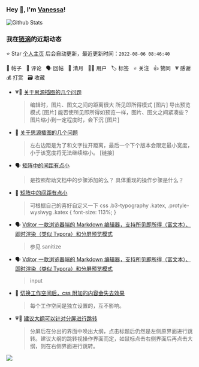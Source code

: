 ### Hey 👋, I'm [Vanessa](http://vanessa.b3log.org/)!

![Github Stats](https://github-readme-stats.vercel.app/api?username=Vanessa219&show_icons=true)

<!--events start -->

### 我在[链滴](https://ld246.com)的近期动态

⭐️ Star [个人主页](https://github.com/Vanessa219/Vanessa219) 后会自动更新，最近更新时间：`2022-08-06 08:46:40`

📝 帖子 &nbsp; 💬 评论 &nbsp; 🗣 回帖 &nbsp; 🌙 清月 &nbsp; 👨‍💻 用户 &nbsp; 🏷️ 标签 &nbsp; ⭐️ 关注 &nbsp; 👍 赞同 &nbsp; 💗 感谢 &nbsp; 💰 打赏 &nbsp; 🗃 收藏

* 💗📝 [关于思源插图的几个问题](https://ld246.com/article/1659694208428)

  > 编辑时，图片、图文之间的距离很大 所见即所得模式 [图片] 导出预览模式 [图片] 能否使所见即所得如预览一样，图片、图文之间紧凑些？ 图片缩小到一定程度时，会下沉 [图片]
* 💬 [关于思源插图的几个问题](https://ld246.com/article/1659694208428/comment/1659698804002#comments)

  > 左右边距是为了和文字拉开距离，最后一个下个版本会限定最小宽度，小于该宽度将无法继续缩小。 [链接]
* 🗣 [矩阵中的间距有点小](https://ld246.com/article/1659684982336/comment/1659697908844#comments)

  > 是按照帮助文档中的步骤添加的么？ 具体重现的操作步骤是什么？
* 💬 [矩阵中的间距有点小](https://ld246.com/article/1659684982336/comment/1659696112243#comments)

  > 可根据自己的喜好自定义一下 css .b3-typography .katex, .protyle-wysiwyg .katex { font-size: 113%; }
* 🗣 [Vditor 一款浏览器端的 Markdown 编辑器，支持所见即所得（富文本）、即时渲染（类似 Typora）和分屏预览模式](https://ld246.com/article/1549638745630/comment/1659669927090#comments)

  > 参见 sanitize
* 🗣 [Vditor 一款浏览器端的 Markdown 编辑器，支持所见即所得（富文本）、即时渲染（类似 Typora）和分屏预览模式](https://ld246.com/article/1549638745630/comment/1659603344733#comments)

  > input
* 💬 [切换工作空间后，css 附加的内容会失去效果](https://ld246.com/article/1659530163080/comment/1659695271385#comments)

  > 每个工作空间是独立设置的，互不影响。
* 💗📝 [建议大纲可以针对分屏进行跳转](https://ld246.com/article/1659514116432)

  > 分屏后在分出的界面中唤出大纲，点击标题后仍然是左侧原界面进行跳转。建议大纲的跳转视操作界面而定，如鼠标点击右侧界面后再点击大纲，则在右侧界面进行跳转。


<!--events end -->

<a title="Hits" target="_blank" href="https://github.com/Vanessa219/Vanessa219"><img src="https://hits.b3log.org/Vanessa219/Vanessa219.svg"></a>
